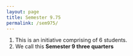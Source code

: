 ```yaml
---
layout: page
title: Semester 9.75
permalink: /sem975/
---
```


1. This is an initiative comprising of 6 students.
2. We call this **Semester 9 three quarters**
